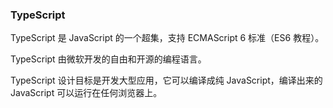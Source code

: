 ### TypeScript

TypeScript 是 JavaScript 的一个超集，支持 ECMAScript 6 标准（ES6 教程）。

TypeScript 由微软开发的自由和开源的编程语言。

TypeScript 设计目标是开发大型应用，它可以编译成纯 JavaScript，编译出来的 JavaScript 可以运行在任何浏览器上。
